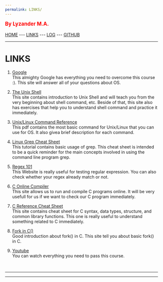 ```yaml
---
permalink: LINKS/
---
```

<span style="color:red; font-weight:bold; font-size:larger;">By Lyzander M.A.</span>
<br><br>
[HOME](..) ---
[LINKS](.) ---
[LOG](TXT/mylog.txt) ---
[GITHUB](https://github.com/LyzanderAndrylie/os222)
<br>
<hr>

# LINKS

1. [Google](https://www.google.com/)<br>
This almighty Google has everything you need to overcome this course :). This site will answer all of your questions about OS.

2. [The Unix Shell](https://swcarpentry.github.io/shell-novice/)<br>
This site contains introduction to Unix Shell and will teach you from the very beginning about shell command, etc. Beside of that, this site also has exercises that help you to understand shell command and practice it immediately.

3. [Unix/Linux Command Reference](https://files.fosswire.com/2007/08/fwunixref.pdf)<br>
This pdf contains the most basic command for Unix/Linux that you can use for OS. It also givea brief description for each command.

4. [Linux Grep Cheat Sheet](https://ryanstutorials.net/linuxtutorial/cheatsheetgrep.php)<br>
This tutorial contains basic usage of grep. This cheat sheet is intended to be a quick reminder for the main concepts involved in using the command line program grep.

5. [Regex 101](https://regex101.com/)<br>
This Website is really useful for testing regular expression. You can also check whether your regex already match or not.
 
6. [C Online Compiler](https://www.programiz.com/c-programming/online-compiler/)<br>
This site allows us to run and compile C programs online. It will be very usefull for us if we want to check our C program immediately.

7. [C Reference Cheat Sheet](https://cheatography.com/ashlyn-black/cheat-sheets/c-reference/)<br>
This site contains cheat sheet for C syntax, data types, structure, and common library functions. This one is really useful to understand something related to C immediately.

8. [Fork in C()](https://www.geeksforgeeks.org/fork-system-call/)<br>
Good introduction about fork() in C. This site tell you about basic fork() in C.

9. [Youtube](https://www.youtube.com/)<br>
You can watch everything you need to pass this course.


<br>
<hr>
<hr>
<br>
